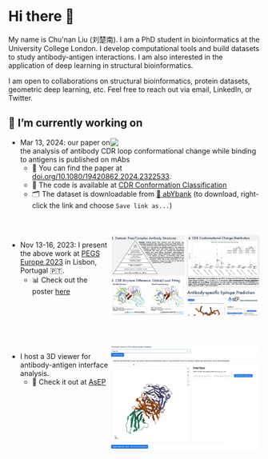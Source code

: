 # Hi there 👋

My name is Chu'nan Liu (刘楚南). I am a PhD student in bioinformatics at the University College London. I develop computational tools and build datasets to study antibody-antigen interactions. I am also interested in the application of deep learning in structural bioinformatics.

I am open to collaborations on structural bioinformatics, protein datasets, geometric deep learning, etc. Feel free to reach out via email, LinkedIn, or Twitter.

## 🔭 I’m currently working on

<img src=figures/1ikf_0P.0.gif width=300 align="right">

- Mar 13, 2024: our paper on the analysis of antibody CDR loop conformational change while binding to antigens is published on mAbs
  - :page_with_curl: You can find the paper at [doi.org/10.1080/19420862.2024.2322533](https://doi.org/10.1080/19420862.2024.2322533).
  - :robot: The code is available at [CDR Conformation Classification](https://github.com/biochunan/CDRConformationClassification)
  - :card_index_dividers: The dataset is downloadable from [🔗 abYbank](http://www.abybank.org/abdb/snapshots/abdb_20220926.zip) (to download, right-click the link and choose `Save link as...`)

<br>
<br>

<a href="https://drive.google.com/file/d/10ZQahMxCc7Sp14RU0CVqCLS6M_Gv9AmQ/view?usp=sharing">
    <img src=figures/poster.png width=300 align="right">
</a>

- Nov 13-16, 2023: I present the above work at [PEGS Europe 2023](https://www.pegsummiteurope.com/) in Lisbon, Portugal :portugal:.
  - 📊 Check out the poster [here](https://drive.google.com/file/d/10ZQahMxCc7Sp14RU0CVqCLS6M_Gv9AmQ/view?usp=sharing)

<br>
<br>
<br>
<br>
<br>

<a href="https://walle.abycloud.net">
    <img src=figures/viewer-loop.gif width=300 align="right">
</a>

- I host a 3D viewer for antibody-antigen interface analysis.
  - :eyes: Check it out at [AsEP](https://walle.abycloud.net)
